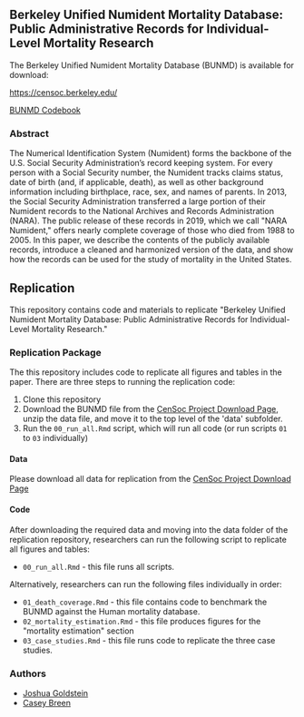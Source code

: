 ## Berkeley Unified Numident Mortality Database: Public Administrative Records for Individual-Level Mortality Research

The Berkeley Unified Numident Mortality Database (BUNMD) is available for download:

https://censoc.berkeley.edu/ 

[BUNMD Codebook](https://github.com/caseybreen/numident_paper/raw/master/codebook/berkeley_unified_numident_documentation.pdf
)

### Abstract

The Numerical Identification System (Numident) forms the backbone of the U.S. Social Security Administration’s record keeping system. For every person with a Social Security number, the Numident tracks claims status, date of birth (and, if applicable, death), as well as other background information including birthplace, race, sex, and names of parents. In 2013, the Social Security Administration transferred a large portion of their Numident records to the National Archives and Records Administration (NARA). The public release of these records in 2019, which we call "NARA Numident," offers nearly complete coverage of those who died from 1988 to 2005. In this paper, we describe the contents of the publicly available records, introduce a cleaned and harmonized version of the data, and show how the records can be used for the study of mortality in the United States. 

## Replication

This repository contains code and materials to replicate "Berkeley Unified Numident Mortality Database: Public Administrative Records for Individual-Level Mortality Research."

<!---
% A pre-print of the paper is available on SocArXiv: [https://osf.io/preprints/socarxiv/87e32/](https://osf.io/preprints/socarxiv/87e32/) 
-->


### Replication Package

The this repository includes code to replicate all figures and tables in the paper. There are three steps to running the replication code: 

1. Clone this repository
2. Download the BUNMD file from the [CenSoc Project Download Page](https://censoc-download.demog.berkeley.edu/), unzip the data file, and move it to the top level of the 'data' subfolder. 
3. Run the `00_run_all.Rmd` script, which will run all code (or run scripts `01` to `03` individually)


#### Data 

Please download all data for replication from the [CenSoc Project Download Page](https://censoc-download.demog.berkeley.edu/)

#### Code 

After downloading the required data and moving into the data folder of the replication repository, researchers can run the following script to replicate all figures and tables: 

- `00_run_all.Rmd` - this file runs all scripts. 

Alternatively, researchers can run the following files individually in order: 

- `01_death_coverage.Rmd` - this file contains code to benchmark the BUNMD against the Human mortality database. 
- `02_mortality_estimation.Rmd` - this file produces figures for the "mortality estimation" section 
- `03_case_studies.Rmd` - this file runs code to replicate the three case studies. 

### Authors

- [Joshua Goldstein](https://jrgoldstein.com/)
- [Casey Breen](caseybreen.com)


